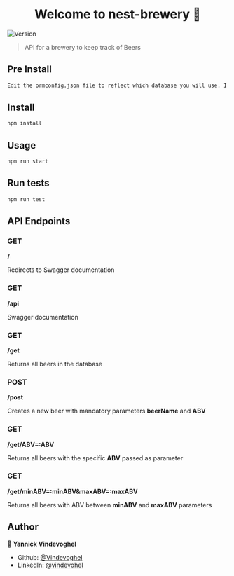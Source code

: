 <h1 align="center">Welcome to nest-brewery 👋</h1>
<p>
  <img alt="Version" src="https://img.shields.io/badge/version-0.0.1-blue.svg?cacheSeconds=2592000" />
</p>

> API for a brewery to keep track of Beers

## Pre Install

```sh
Edit the ormconfig.json file to reflect which database you will use. I used postgres and it worked great.
```

## Install

```sh
npm install
```

## Usage

```sh
npm run start
```

## Run tests

```sh
npm run test
```

## API Endpoints

### GET

**/**

Redirects to Swagger documentation

### GET

**/api**

Swagger documentation

### GET

**/get**

Returns all beers in the database

### POST

**/post**

Creates a new beer with mandatory parameters **beerName** and **ABV**

### GET

**/get/ABV=:ABV**

Returns all beers with the specific **ABV** passed as parameter

### GET

**/get/minABV=:minABV&maxABV=:maxABV**

Returns all beers with ABV between **minABV** and **maxABV** parameters


## Author

👤 **Yannick Vindevoghel**

* Github: [@Vindevoghel](https://github.com/Vindevoghel)
* LinkedIn: [@vindevohel](https://linkedin.com/in/vindevohel)
